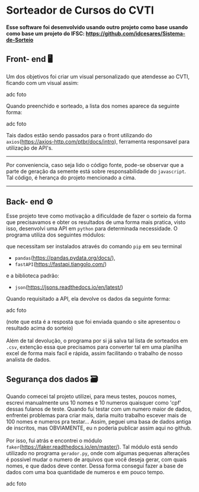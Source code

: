 # Sorteador de Cursos do CVTI

#### Esse software foi desenvolvido usando outro projeto como base usando como base um projeto do IFSC: https://github.com/idcesares/Sistema-de-Sorteio 



## Front- end 🖥️

Um dos objetivos foi criar um visual personalizado que atendesse ao CVTI, ficando com um visual assim:

adc foto

Quando preenchido e sorteado, a lista dos nomes aparece da seguinte forma:

adc foto

Tais dados estão sendo passados para o front utilizando do `axios`(https://axios-http.com/ptbr/docs/intro), ferramenta responsavel para utilização de API's.
___

Por conveniencia, caso seja lido o código fonte, pode-se observar que a parte de geração da semente está sobre responsabilidade do `javascript`. Tal código, é herança do projeto mencionado a cima.
___

## Back- end ⚙️

Esse projeto teve como motivação a dificuldade de fazer o sorteio da forma que precisavamos e obter os resultados de uma forma mais pratica, visto isso, desenvolvi uma API em `python` para determinada necessidade. O programa utiliza dos seguintes módulos: 

que necessitam ser instalados através do comando `pip` em seu terminal
- `pandas`(https://pandas.pydata.org/docs/), 
- `fastAPI`(https://fastapi.tiangolo.com/) 

e a biblioteca padrão:
- `json`(https://jsons.readthedocs.io/en/latest/)

Quando requisitado a API, ela devolve os dados da seguinte forma:

adc foto

(note que esta é a resposta que foi enviada quando o site apresentou o resultado acima do sorteio)
\
\
Além de tal devolução, o programa por si já salva tal lista de sorteados em `.csv`, extenção essa que precisamos para converter tal em uma planilha excel de forma mais facil e rápida, assim facilitando o trabalho de nosso analista de dados.

## Segurança dos dados 🗃️

Quando comecei tal projeto utilizei, para meus testes, poucos nomes, escrevi manualmente uns 10 nomes e 10 numeros quaisquer como 'cpf' dessas fulanos de teste. Quando fui testar com um numero maior de dados, enfrentei problemas para criar mais, daria muito trabalho escever mais de 100 nomes e numeros pra testar... Assim, peguei uma basa de dados antiga de inscritos, mas OBVIAMENTE, eu n poderia publicar assim aqui no github. 
\
\
Por isso, fui atrás e encontrei o módulo `faker`(https://faker.readthedocs.io/en/master/). Tal módulo está sendo utilizado no programa `gerador.py`, onde com algumas pequenas alterações é possivel mudar o numero de arquivos que você deseja gerar, com quais nomes, e que dados deve conter. Dessa forma consegui fazer a base de dados com uma boa quantidade de numeros e em pouco tempo.

adc foto

